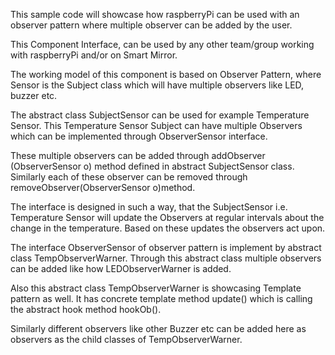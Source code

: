 This sample code will showcase how raspberryPi can be used with an observer pattern where multiple observer can be added by the user.

This Component Interface, can be used by any other team/group working with raspberryPi and/or on Smart Mirror.

The working model of this component is based on Observer Pattern, where Sensor is the Subject class which will have multiple observers like LED, buzzer etc.

The abstract class SubjectSensor can be used for example Temperature Sensor. This Temperature Sensor Subject can have multiple Observers which can be implemented through ObserverSensor interface.

These multiple observers can be added through addObserver (ObserverSensor o) method defined in abstract SubjectSensor class. Similarly each of these observer can be removed through removeObserver(ObserverSensor o)method.

The interface is designed in such a way, that the SubjectSensor i.e. Temperature Sensor will update the Observers at regular intervals
about the change in the temperature. Based on these updates the observers act upon.

The interface ObserverSensor of observer pattern is implement by abstract class TempObserverWarner. Through this abstract class multiple
observers can be added like how LEDObserverWarner is added. 

Also this abstract class TempObserverWarner is showcasing Template pattern as well. It has concrete template method update() which is
calling the abstract hook method hookOb().

Similarly different observers like other Buzzer etc can be added here as observers as the child classes of TempObserverWarner.

